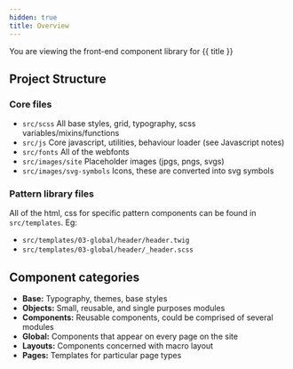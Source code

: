 ```yaml
---
hidden: true
title: Overview
---
```

You are viewing the front-end component library for {{ title }}

## Project Structure

### Core files

- `src/scss` All base styles, grid, typography, scss variables/mixins/functions
- `src/js` Core javascript, utilities, behaviour loader (see Javascript notes)
- `src/fonts` All of the webfonts
- `src/images/site` Placeholder images (jpgs, pngs, svgs)
- `src/images/svg-symbols` Icons, these are converted into svg symbols

### Pattern library files

All of the html, css for specific pattern components can be found in `src/templates`. Eg:

- `src/templates/03-global/header/header.twig`
- `src/templates/03-global/header/_header.scss`

## Component categories

* **Base:** Typography, themes, base styles
* **Objects:** Small, reusable, and single purposes modules
* **Components:** Reusable components, could be comprised of several modules
* **Global:** Components that appear on every page on the site
* **Layouts:** Components concerned with macro layout
* **Pages:** Templates for particular page types
